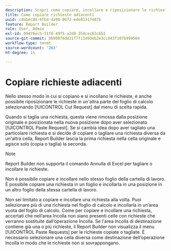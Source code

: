 ```yaml
---
description: Scopri come copiare, incollare e riposizionare le richieste in un’altra parte del foglio di calcolo.
title: Come copiare richieste adiacenti
uuid: c8abec0d-6fbd-4a98-8672-ede81317487b
feature: Report Builder
role: User, Admin
exl-id: 99476ec5-f1f0-49f5-a2d8-354cec63c6b1
source-git-commit: bb908f8dd21f7f11d93eb2e3cc843f107b99950d
workflow-type: tm+mt
source-wordcount: '263'
ht-degree: 1%

---
```


# Copiare richieste adiacenti

Nello stesso modo in cui si copiano e si incollano le richieste, è anche possibile riposizionare le richieste in un&#39;altra parte del foglio di calcolo selezionando [!UICONTROL Cut Request] dal menu di scelta rapida.

Quando si taglia una richiesta, questa viene rimossa dalla posizione originale e posizionata nella nuova posizione dopo aver selezionato [!UICONTROL Paste Request]. Se si cambia idea dopo aver tagliato una particolare richiesta e si decide di copiare o tagliare una richiesta diversa da un&#39;altra cella, Report Builder lascia la prima richiesta nella cella originale e agisce solo (copia o taglia) la seconda.

>[!NOTE]
>
>Report Builder non supporta il comando Annulla di Excel per tagliare o incollare le richieste.

Non è possibile copiare e incollare nello stesso foglio della cartella di lavoro. È possibile copiare una richiesta in un foglio e incollarla in una posizione in un altro foglio della stessa cartella di lavoro.

Non sei limitato a copiare e incollare una richiesta alla volta. Puoi selezionare più di una richiesta nel foglio di calcolo e incollarla in un’area vuota del foglio di calcolo. Come per copiare e incollare una richiesta, accertati che nell’area Incolla non siano presenti celle con richieste che verranno sostituite dall’operazione Incolla. Se l&#39;area Incolla di destinazione contiene già una o più richieste, il Report Builder non visualizza il menu [!UICONTROL Paste Requests] per le richieste copiate o tagliate. È necessario selezionare una cella diversa come destinazione dell’operazione Incolla in modo che le richieste non si sovrappongano.
